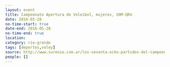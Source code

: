 ```yaml
---
layout: event 
title: Campeonato Apertura de Voleibol, mujeres, UOM-QRU
date: 2016-05-28
no-time-start: true
date-end: 2016-05-28
no-time-end: true
location: 
category: rio-grande
tags: [deportes,voley]
source: http://www.surenio.com.ar/los-sesenta-ocho-partidos-del-campeonato-apertura-2016/
people: []
---
```

